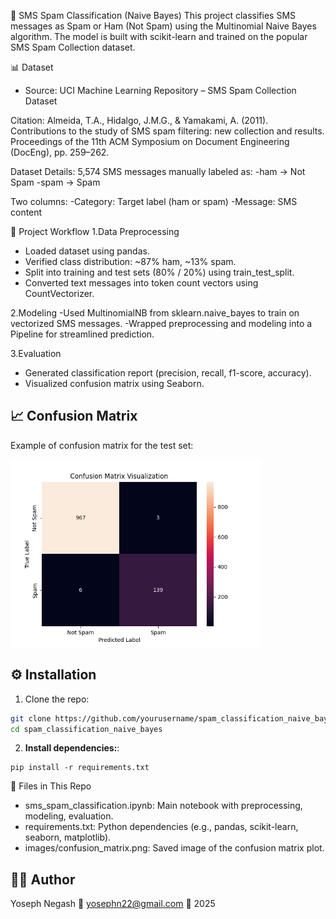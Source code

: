 📩 SMS Spam Classification (Naive Bayes)
This project classifies SMS messages as Spam or Ham (Not Spam) using the Multinomial Naive Bayes algorithm. The model is built with scikit-learn and trained on the popular SMS Spam Collection dataset.

📊 Dataset
- Source: UCI Machine Learning Repository – SMS Spam Collection Dataset

Citation: Almeida, T.A., Hidalgo, J.M.G., & Yamakami, A. (2011). Contributions to the study of SMS spam filtering: new collection and results. Proceedings of the 11th ACM Symposium on Document Engineering (DocEng), pp. 259–262.

Dataset Details:
5,574 SMS messages manually labeled as:
-ham → Not Spam
-spam → Spam

Two columns:
-Category: Target label (ham or spam)
-Message: SMS content

🚀 Project Workflow
1.Data Preprocessing
- Loaded dataset using pandas.
- Verified class distribution: ~87% ham, ~13% spam.
- Split into training and test sets (80% / 20%) using train_test_split.
- Converted text messages into token count vectors using CountVectorizer.
  
2.Modeling
-Used MultinomialNB from sklearn.naive_bayes to train on vectorized SMS messages.
-Wrapped preprocessing and modeling into a Pipeline for streamlined prediction.

3.Evaluation
- Generated classification report (precision, recall, f1-score, accuracy).
- Visualized confusion matrix using Seaborn.

## 📈 Confusion Matrix

Example of confusion matrix for the test set:

<img src="images/confusion_matrix.png" alt="Confusion Matrix" width="400">

## ⚙️ Installation

1. Clone the repo:

```bash
git clone https://github.com/yourusername/spam_classification_naive_bayes.git
cd spam_classification_naive_bayes
```
2. **Install dependencies:**:   
```commandline
pip install -r requirements.txt
```


📂 Files in This Repo
- sms_spam_classification.ipynb: Main notebook with preprocessing, modeling, evaluation.
- requirements.txt: Python dependencies (e.g., pandas, scikit-learn, seaborn, matplotlib).
- images/confusion_matrix.png: Saved image of the confusion matrix plot.
  
## 👨‍💻 Author
Yoseph Negash
📧 yosephn22@gmail.com
📅 2025
